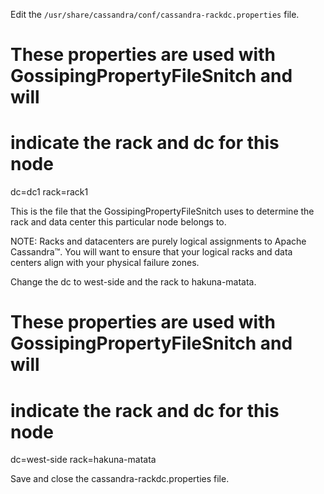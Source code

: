 Edit the `/usr/share/cassandra/conf/cassandra-rackdc.properties` file.

# These properties are used with GossipingPropertyFileSnitch and will
# indicate the rack and dc for this node
dc=dc1
rack=rack1

This is the file that the GossipingPropertyFileSnitch uses to determine the rack and data center this particular node belongs to.

NOTE: Racks and datacenters are purely logical assignments to Apache Cassandra™. You will want to ensure that your logical racks and data centers align with your physical failure zones.

Change the dc to west-side and the rack to hakuna-matata.

# These properties are used with GossipingPropertyFileSnitch and will
# indicate the rack and dc for this node
dc=west-side
rack=hakuna-matata

Save and close the cassandra-rackdc.properties file.